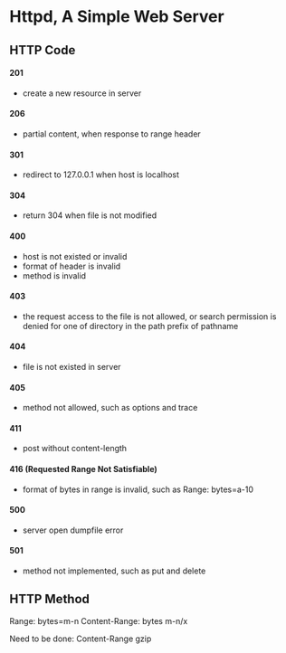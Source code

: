 # Httpd, A Simple Web Server

## HTTP Code

#### 201
* create a new resource in server

#### 206
* partial content, when response to range header

#### 301
* redirect to 127.0.0.1 when host is localhost

#### 304
* return 304 when file is not modified

#### 400
* host is not existed or invalid
* format of header is invalid
* method is invalid

#### 403
* the request access to the file is not allowed, or search permission is denied for one of directory in the path prefix of pathname

#### 404
* file is not existed in server

#### 405
* method not allowed, such as options and trace

#### 411
* post without content-length

#### 416 (Requested Range Not Satisfiable)
* format of bytes in range is invalid, such as Range: bytes=a-10

#### 500
* server open dumpfile error

#### 501
* method not implemented, such as put and delete



## HTTP Method

Range: bytes=m-n
Content-Range: bytes m-n/x

Need to be done:
Content-Range
gzip



